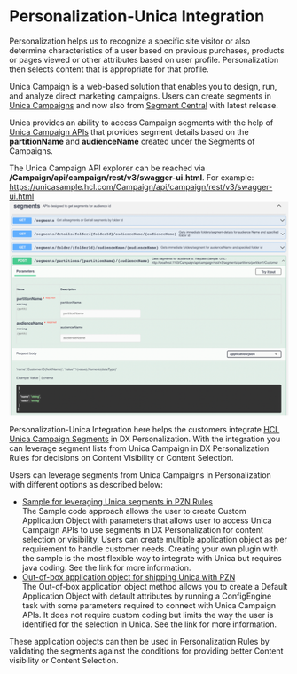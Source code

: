 # Personalization-Unica Integration

Personalization helps us to recognize a specific site visitor or also determine characteristics of a user based on previous purchases, products or pages viewed or other attributes based on user profile. Personalization then selects content that is appropriate for that profile.

Unica Campaign is a web-based solution that enables you to design, run, and analyze direct marketing campaigns. Users can create segments in [Unica Campaigns](https://help.hcltechsw.com/unica/Campaign/en/12.1.4/Campaign/Campaigns/Creating_and_managing_campaigns.html) and now also from [Segment Central](https://help.hcltechsw.com/unica/SegmentCentral/en/12.1.4/SegmentCentral/Admin%20Guide/creating_strategic_segments.html) with latest release.

Unica provides an ability to access Campaign segments with the help of [Unica Campaign APIs](https://help.hcltechsw.com/unica/Campaign/en/12.1.4/Campaign/REST_API/RESTAPI_parent.html) that provides segment details based on the **partitionName** and **audienceName** created under the Segments of Campaigns.

The Unica Campaign API explorer can be reached via **/Campaign/api/campaign/rest/v3/swagger-ui.html**. For example: https://unicasample.hcl.com/Campaign/api/campaign/rest/v3/swagger-ui.html
![unica-campaign-segments](../../../images/unica-campaign-segments.png)

Personalization-Unica Integration here helps the customers integrate [HCL Unica Campaign Segments](https://help.hcltechsw.com/unica/Campaign/en/12.1.4/Campaign/Sessions/About_strategic_segments.html) in DX Personalization.
With the integration you can leverage segment lists from Unica Campaign in DX Personalization Rules for decisions on Content Visibility or Content Selection.

Users can leverage segments from Unica Campaigns in Personalization with different options as described below:

-  [Sample for leveraging Unica segments in PZN Rules](../pzn_unica_integration/sample_code_method.md)  
The Sample code approach allows the user to create Custom Application Object with parameters that allows user to access Unica Campaign APIs to use segments in DX Personalization for content selection or visibility. Users can create multiple application object as per requirement to handle customer needs. Creating your own plugin with the sample is the most flexible way to integrate with Unica but requires java coding. See the link for more information.
-  [Out-of-box application object for shipping Unica with PZN](../pzn_unica_integration/out_of_box_method.md)  
The Out-of-box application object method allows you to create a Default Application Object with default attributes by running a ConfigEngine task with some parameters required to connect with Unica Campaign APIs. It does not require custom coding but limits the way the user is identified for the selection in Unica. See the link for more information.

These application objects can then be used in Personalization Rules by validating the segments against the conditions for providing better Content visibility or Content Selection.
